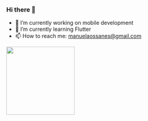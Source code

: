 ### Hi there 👋



- 🔭 I’m currently working on mobile development
- 🌱 I’m currently learning Flutter
- 📫 How to reach me: manuelaossanes@gmail.com

<div>
  <a href="https://github.com/manuabigsz"/>
  <img height="180em" src="https://github-readme-stats.vercel.app/api?username=manuabigsz&show_icons=true&theme=radical"/>
</div>
<!--
- 👯 I’m looking to collaborate on ...
- 🤔 I’m looking for help with ...
- 💬 Ask me about ...

- 😄 Pronouns: ...
- ⚡ Fun fact: ...
-->

